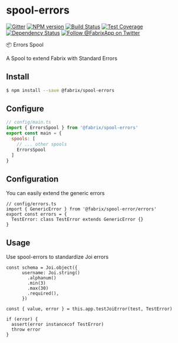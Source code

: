 # spool-errors

[![Gitter][gitter-image]][gitter-url]
[![NPM version][npm-image]][npm-url]
[![Build Status][ci-image]][ci-url]
[![Test Coverage][coverage-image]][coverage-url]
[![Dependency Status][daviddm-image]][daviddm-url]
[![Follow @FabrixApp on Twitter][twitter-image]][twitter-url]

:package: Errors Spool

A Spool to extend Fabrix with Standard Errors

## Install
```sh
$ npm install --save @fabrix/spool-errors
```

## Configure

```js
// config/main.ts
import { ErrorsSpool } from '@fabrix/spool-errors'
export const main = {
  spools: [
    // ... other spools
    ErrorsSpool
  ]
}
```

## Configuration

You can easily extend the generic errors

```
// config/errors.ts
import { GenericError } from '@fabrix/spool-error/errors'
export const errors = {
  TestError: class TestError extends GenericError {}
}
```

## Usage
Use spool-errors to standardize Joi errors

```
const schema = Joi.object({
      username: Joi.string()
        .alphanum()
        .min(3)
        .max(30)
        .required(),
      })

const { value, error } = this.app.testJoiError(test, TestError)

if (error) {
  assert(error instancecof TestError)
  throw error
}
```


[npm-image]: https://img.shields.io/npm/v/@fabrix/spool-errors.svg?style=flat-square
[npm-url]: https://npmjs.org/package/@fabrix/spool-errors
[ci-image]: https://img.shields.io/circleci/project/github/fabrix-app/spool-errors/master.svg
[ci-url]: https://circleci.com/gh/fabrix-app/spool-errors/tree/master
[daviddm-image]: http://img.shields.io/david/fabrix-app/spool-errors.svg?style=flat-square
[daviddm-url]: https://david-dm.org/fabrix-app/spool-errors
[gitter-image]: http://img.shields.io/badge/+%20GITTER-ERRORSN%20CHAT%20%E2%86%92-1DCE73.svg?style=flat-square
[gitter-url]: https://gitter.im/fabrix-app/fabrix
[twitter-image]: https://img.shields.io/twitter/follow/FabrixApp.svg?style=social
[twitter-url]: https://twitter.com/FabrixApp
[coverage-image]: https://img.shields.io/codeclimate/coverage/github/fabrix-app/spool-errors.svg?style=flat-square
[coverage-url]: https://codeclimate.com/github/fabrix-app/spool-errors/coverage

